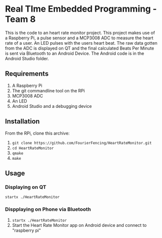 # Real TIme Embedded Programming - Team 8

This is the code to an heart rate monitor project. This project makes use of a Raspberry Pi, a pulse sensor and a MCP3008 ADC to measure the heart rate of a user. An LED pulses with the users heart beat.
The raw data gotten from the ADC is displayed on QT and the final calculated Beats Per Minute is sent via Bluetooth to an Android Device. The Android code is in the Android Studio folder.


## Requirements

1. A Raspberry Pi
2. The git commandline tool on the RPi
3. MCP3008 ADC
4. An LED
5. Android Studio and a debugging device

## Installation

From the RPi, clone this archive:

1. ```git clone https://github.com/FourierFencing/HeartRateMonitor.git``` 
2. ```cd HeartRateMonitor```
3. ```qmake```
4. ```make```


## Usage

### Displaying on QT

```startx ./HeartRateMonitor```

### Dispplaying on Phone via Bluetooth

1. ```startx ./HeartRateMonitor```
2. Start the Heart Rate Monitor app on Android device and connect to "raspberry pi"
